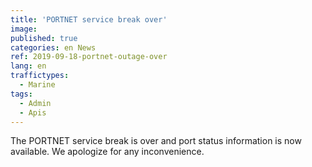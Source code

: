```yaml
---
title: 'PORTNET service break over'
image: 
published: true
categories: en News
ref: 2019-09-18-portnet-outage-over
lang: en
traffictypes:
  - Marine
tags:
  - Admin
  - Apis
---
```


The PORTNET service break is over and port status information is now available. We apologize for any inconvenience.
